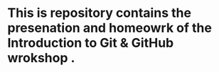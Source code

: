 # This is repository contains the presenation and homeowrk of the Introduction to Git & GitHub wrokshop .
